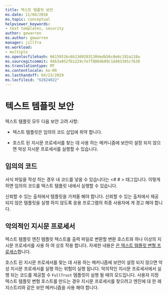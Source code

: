 ```yaml
---
title: 텍스트 템플릿 보안
ms.date: 11/04/2016
ms.topic: conceptual
helpviewer_keywords:
- text templates, security
author: gewarren
ms.author: gewarren
manager: jillfra
ms.workload:
- multiple
ms.openlocfilehash: 66159516c6b1360203130dedb56c0e6c192a118a
ms.sourcegitcommit: 94b3a052fb1229c7e7f8804b09c1d403385c7630
ms.translationtype: MT
ms.contentlocale: ko-KR
ms.lasthandoff: 04/23/2019
ms.locfileid: "62824022"
---
```

# <a name="security-of-text-templates"></a>텍스트 템플릿 보안
텍스트 템플릿 모두 다음 보안 고려 사항:

- 텍스트 템플릿은 임의의 코드 삽입에 취약 합니다.

- 호스트 된 지시문 프로세서를 찾는 데 사용 하는 메커니즘에 보안이 설정 되지 않으면 악성 지시문 프로세서를 실행할 수 있습니다.

## <a name="arbitrary-code"></a>임의의 코드
 서식 파일을 작성 하는 경우 내 코드를 넣을 수 있습니다는 \<# # > 태그입니다. 이렇게 하면 임의의 코드를 텍스트 템플릿 내에서 실행할 수 있습니다.

 신뢰할 수 있는 출처에서 템플릿을 가져올 해야 합니다. 신뢰할 수 있는 출처에서 제공 되지 않은 템플릿을 실행 하지 않도록 응용 프로그램의 최종 사용자에 게 경고 해야 합니다.

## <a name="malicious-directive-processor"></a>악의적인 지시문 프로세서
 텍스트 템플릿 엔진 템플릿 텍스트를 출력 파일로 변환할 변환 호스트와 하나 이상의 지시문 프로세서를 사용 하 여 상호 작용 합니다. 자세한 내용은 [은 텍스트 템플릿 변형 프로세스](../modeling/the-text-template-transformation-process.md)합니다.

 호스트 된 지시문 프로세서를 찾는 데 사용 하는 메커니즘에 보안이 설정 되지 않으면 악성 지시문 프로세서를 실행 하는 위험이 실행 됩니다. 악의적인 지시문 프로세서에서 실행 되는 코드를 제공할 수 `FullTrust` 템플릿이 실행 될 때의 모드입니다. 사용자 지정 텍스트 템플릿 변형 호스트를 만드는 경우 지시문 프로세서를 찾으려고 엔진에 대 한 레지스트리와 같은 보안 메커니즘을 사용 해야 합니다.